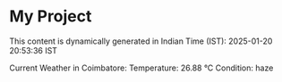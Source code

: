 # My Project

This content is dynamically generated in Indian Time (IST): 2025-01-20 20:53:36 IST


Current Weather in Coimbatore:
Temperature: 26.88 °C
Condition: haze
